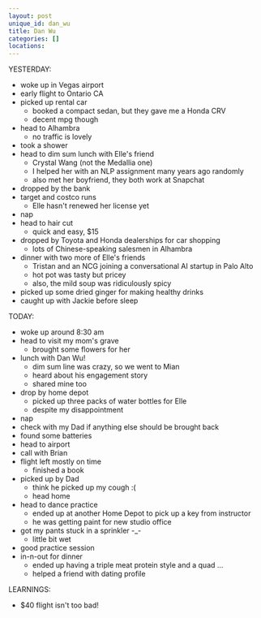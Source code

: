 ```yaml
---
layout: post
unique_id: dan_wu
title: Dan Wu
categories: []
locations: 
---
```


YESTERDAY:
* woke up in Vegas airport
* early flight to Ontario CA
* picked up rental car
  * booked a compact sedan, but they gave me a Honda CRV
  * decent mpg though
* head to Alhambra
  * no traffic is lovely
* took a shower
* head to dim sum lunch with Elle's friend
  * Crystal Wang (not the Medallia one)
  * I helped her with an NLP assignment many years ago randomly
  * also met her boyfriend, they both work at Snapchat
* dropped by the bank
* target and costco runs
  * Elle hasn't renewed her license yet
* nap
* head to hair cut
  * quick and easy, $15
* dropped by Toyota and Honda dealerships for car shopping
  * lots of Chinese-speaking salesmen in Alhambra
* dinner with two more of Elle's friends
  * Tristan and an NCG joining a conversational AI startup in Palo Alto
  * hot pot was tasty but pricey
  * also, the mild soup was ridiculously spicy
* picked up some dried ginger for making healthy drinks
* caught up with Jackie before sleep

TODAY:
* woke up around 8:30 am
* head to visit my mom's grave
  * brought some flowers for her
* lunch with Dan Wu!
  * dim sum line was crazy, so we went to Mian
  * heard about his engagement story
  * shared mine too
* drop by home depot
  * picked up three packs of water bottles for Elle
  * despite my disappointment
* nap
* check with my Dad if anything else should be brought back
* found some batteries
* head to airport
* call with Brian
* flight left mostly on time
  * finished a book
* picked up by Dad
  * think he picked up my cough :(
  * head home
* head to dance practice
  * ended up at another Home Depot to pick up a key from instructor
  * he was getting paint for new studio office
* got my pants stuck in a sprinkler -_-
  * little bit wet
* good practice session
* in-n-out for dinner
  * ended up having a triple meat protein style and a quad ...
  * helped a friend with dating profile

LEARNINGS:
* $40 flight isn't too bad!
